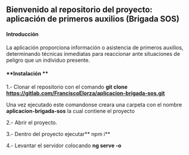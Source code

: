 ## Bienvenido al repositorio del  proyecto: aplicación de primeros auxilios (Brigada SOS)

#### Introducción
La aplicación proporciona información o asistencia de primeros auxilios, determinando técnicas inmediatas para reaccionar ante situaciones de peligro que un individuo presente.


#### **Instalación **
 1.- Clonar el repositorio con el comando **git clone https://gitlab.com/FranciscoElorza/aplicacion-brigada-sos.git**

Una vez ejecutado este comandonse creara una carpeta con el nombre **aplicacion-brigada-sos** la cual contiene el proyecto

2.- Abrir el proyecto.

3.- Dentro del proyecto ejecutar** npm i**

4.- Levantar el servidor colocando **ng serve -o**
